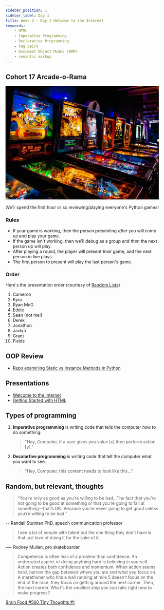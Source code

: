 ```yaml
---
sidebar_position: 1
sidebar_label: Day 1
title: Week 3 - Day 1 Welcome to the Internet
keywords:
    - HTML
    - Imperative Programming
    - Declarative Programming
    - tag pairs
    - Document Object Model (DOM)
    - semantic markup
---
```


## Cohort 17 Arcade-o-Rama

![Pinky's Arcard in Taylors Mill](./img/pinkys_arcade.jpg)

We'll spend the first hour or so reviewing/playing everyone's Python games!

### Rules

* If your game is working, then the person presenting _after_ you will come up and play your game.
* If the game isn't working, then we'll debug as a group and _then_ the next person up will play.
* After playing a round, the player will present _their_ game, and the next person in line plays.
* The first person to present will play the last person's game.

### Order

Here's the presentation order (courtesy of [Random Lists](https://www.randomlists.com/list-randomizer))

1. Cameron
2. Kyra
3. Ryan McG
4. Eddie
5. Sean (not me!)
6. Derek
7. Jonathon
8. Jaclyn
9. Grant
10. Fields

## OOP Review

* [Repo examining Static vs Instance Methods in Python](https://github.com/seanrreid/python_oop_card_demo)

## Presentations

* [Welcome to the Internet](https://docs.google.com/presentation/d/1ubOBII0VarXhyJ1n4aiV65pL2GuI8HpkrygskcK-wMo/edit?usp=sharing)
* [Getting Started with HTML](https://docs.google.com/presentation/d/1NZXKmZCvskKAd260xDP8IGEVxDy3Qm1NmWQt2VS2XLg/edit?usp=sharing)

## Types of programming

1. **Imperative programming** is writing code that tells the computer _how_ to do something.
    > "Hey, Computer, if a user gives you value [x] then perform action [y]."
2. **Decalartive programming** is writing code that tell the computer _what_ you want to see.
    > "Hey, Computer, this content needs to look like this..."

## Random, but relevant, thoughts

> “You’re only as good as you’re willing to be bad…The fact that you’re not going to be good at something or that you’re going to fail at something—that’s OK. Because you’re never going to get good unless you’re willing to be bad.”

-- Randall Stutman PhD, speech communication professor

> I see a lot of people with talent but the one thing they don’t have is that just love of doing it for the sake of it.

—- Rodney Mullen, pro skateboarder

> Competence is often less of a problem than confidence.
> An underrated aspect of doing anything hard is believing in yourself. Action creates both confidence and momentum.
> When action seems hard, narrow the gap between where you are and what you focus on.
> A marathoner who hits a wall running at mile 5 doesn't focus on the end of the race; they focus on getting around the next corner. Then, the next corner.
> What's the smallest step you can take right now to make progress?

[Brain Food #560 Tiny Thoughts #1](https://fs.blog/brain-food/january-21-2024/)